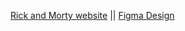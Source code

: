 [Rick and Morty website](https://rick-and-morty-tv-show.netlify.app/)
||
[Figma Design](https://www.figma.com/design/ZSVmfKMGibjB1y3a2mzXWg/Home-Page-of-the-Rick-and-Morty-Website?node-id=0-1&t=cFiTbdoqk9C7olcl-1)
